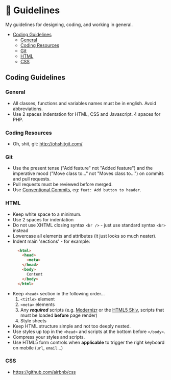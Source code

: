 # 📐 Guidelines
My guidelines for designing, coding, and working in general.

- [Coding Guidelines](#coding-guidelines)
    - [General](#general)
    - [Coding Resources](#coding-resources)
    - [Git](#git)
    - [HTML](#html)
    - [CSS](#css)

## Coding Guidelines

### General
- All classes, functions and variables names must be in english. Avoid abbreviations.
- Use 2 spaces indentation for HTML, CSS and Javascript. 4 spaces for PHP.

### Coding Resources
- Oh, shit, git: http://ohshitgit.com/

### Git
- Use the present tense ("Add feature" not "Added feature") and the imperative mood ("Move class to..." not "Moves class to...") on commits and pull requests.
- Pull requests must be reviewed before merged.
- Use [Conventional Commits](https://www.conventionalcommits.org/en/v1.0.0/), eg: `feat: Add button to header`.

### HTML
- Keep white space to a minimum.
- Use 2 spaces for indentation
- Do not use XHTML closing syntax `<br />` - just use standard syntax `<br>` instead
- Lowercase all elements and attributes (it just looks so much neater).
- Indent main 'sections' - for example:
  ```html
    <html>
      <head>
        <meta>
      </head>
      <body>
        Content
      </body>
    </html>
  ```
- Keep `<head>` section in the following order…
    1. `<title>` element
    2. `<meta>` elements
    2. Any ***required*** scripts (e.g. [Modernizr](http://modernizr.com/) or the [HTML5 Shiv](https://github.com/aFarkas/html5shiv), scripts that must be loaded **before** page render)
    3. Style sheets
- Keep HTML structure simple and not too deeply nested.
- Use styles up top in the `<head>` and scripts at the bottom before `</body>`.
- Compress your styles and scripts.
- Use HTML5 form controls when **applicable** to trigger the right keyboard on mobile (`url`, `email`…)

### CSS
- https://github.com/airbnb/css
